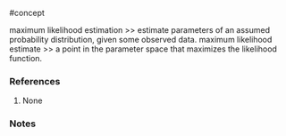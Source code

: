 #concept

maximum likelihood estimation >> estimate parameters of an assumed probability distribution, given some observed data.
maximum likelihood estimate >> a point in the parameter space that maximizes the likelihood function.
### References
1. None

### Notes




